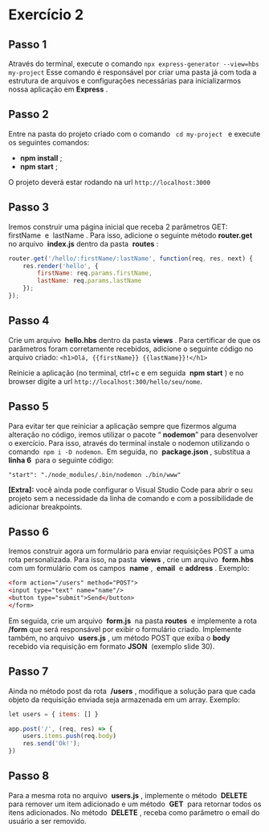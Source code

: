 # Exercício 2

## Passo 1

Através do terminal, execute o comando ​ ```npx express-generator --view=hbs my-project``` ​Esse comando
é responsável por criar uma pasta já com toda a estrutura de arquivos e configurações necessárias para
inicializarmos nossa aplicação em ​ **Express** ​.

## Passo 2

Entre na pasta do projeto criado com o comando ``` cd my-project ​``` e execute os seguintes comandos:

- **npm install** ​;
- **npm start** ​;

O projeto deverá estar rodando na url ​ ```http://localhost:3000```


## Passo 3

Iremos construir uma página inicial que receba 2 parâmetros GET: ​ firstName ​ e ​ lastName ​. Para isso, adicione o seguinte método ​ **router.get** ​ no arquivo ​ **index.js** ​ dentro da pasta ​ **routes** ​:

```javascript
router.get(​'/hello/:firstName/:lastName'​, ​function​(req, res, next) {
    res.render(​'hello'​, {
        firstName: req.params.firstName,
        lastName: req.params.lastName
    });
});
```

## Passo 4

Crie um arquivo ​ **hello.hbs** ​dentro da pasta ​ **views** ​. Para certificar de que os parâmetros foram
corretamente recebidos, adicione o seguinte código no arquivo criado:
```<​h1​>​Olá, ​{{firstName}}​ ​{{lastName}}​!​</​h1​>```

Reinicie a aplicação (no terminal, ctrl+c e em seguida ​ **npm start** ​) e no browser digite a url
```http://localhost:300/hello/seu/nome```.

## Passo 5

Para evitar ter que reiniciar a aplicação sempre que fizermos alguma alteração no código, iremos utilizar
o pacote “​ **nodemon** ​” para desenvolver o exercício. Para isso, através do terminal instale o nodemon
utilizando o comando ​ ```npm i -D nodemon```. ​ Em seguida, no ​ **package.json** ​, substitua a ​ **linha 6** ​ para o
seguinte código:

```"start"​: ​"./node_modules/.bin/nodemon ./bin/www"```

**[Extra]:** ​você ainda pode configurar o Visual Studio Code para abrir o seu projeto sem a necessidade da
linha de comando e com a possibilidade de adicionar breakpoints.


## Passo 6

Iremos construir agora um formulário para enviar requisições POST a uma rota personalizada. Para isso,
na pasta ​ **views** ​, crie um arquivo ​ **form.hbs** ​ com um formulário com os campos ​ **name** ​, ​ **email** ​ e ​ **address** ​.
Exemplo:
```html
<​form action=​"/users"​ method=​"POST"​>
​<​input​ type=​"text"​ name=​"name"​/>
​<​button​ type=​"submit"​>​Send​</​button​>
</​form​>
```
Em seguida, crie um arquivo ​ **form.js** ​ na pasta ​ **routes** ​ e implemente a rota ​ **/form** ​ que será responsável
por exibir o formulário criado. Implemente também, no arquivo ​ **users.js** ​, um método POST que exiba o
**body** ​ recebido via requisição em formato ​ **JSON** ​ (exemplo slide 30).

## Passo 7

Ainda no método post da rota ​ **/users** ​, modifique a solução para que cada objeto da requisição enviada
seja armazenada em um array. Exemplo:
```javascript
let​ users = { items: [] }

app.post(​'/'​, (req, res) => {
    users.items.push(req.body)
    res.send(​'Ok!'​);
})
```

## Passo 8

Para a mesma rota no arquivo ​ **users.js** ​, implemente o método ​ **DELETE** ​ para remover um item adicionado
e um método ​ **GET** ​ para retornar todos os itens adicionados. No método ​ **DELETE** ​, receba como
parâmetro o email do usuário a ser removido.



